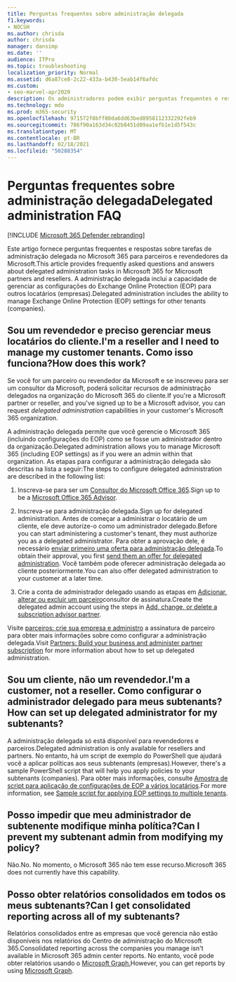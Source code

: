 ```yaml
---
title: Perguntas frequentes sobre administração delegada
f1.keywords:
- NOCSH
ms.author: chrisda
author: chrisda
manager: dansimp
ms.date: ''
audience: ITPro
ms.topic: troubleshooting
localization_priority: Normal
ms.assetid: d6a87ce8-2c22-433a-b430-5eab14f6afdc
ms.custom:
- seo-marvel-apr2020
description: Os administradores podem exibir perguntas frequentes e respostas sobre tarefas de administração delegada no Microsoft 365 para parceiros e revendedores da Microsoft.
ms.technology: mdo
ms.prod: m365-security
ms.openlocfilehash: 971572f8bff80da6dd63bed8958112332292feb9
ms.sourcegitcommit: 786f90a163d34c02b8451d09aa1efb1e1d5f543c
ms.translationtype: MT
ms.contentlocale: pt-BR
ms.lasthandoff: 02/18/2021
ms.locfileid: "50288354"
---
```

# <a name="delegated-administration-faq"></a><span data-ttu-id="feed6-103">Perguntas frequentes sobre administração delegada</span><span class="sxs-lookup"><span data-stu-id="feed6-103">Delegated administration FAQ</span></span>

[!INCLUDE [Microsoft 365 Defender rebranding](../includes/microsoft-defender-for-office.md)]


<span data-ttu-id="feed6-104">Este artigo fornece perguntas frequentes e respostas sobre tarefas de administração delegada no Microsoft 365 para parceiros e revendedores da Microsoft.</span><span class="sxs-lookup"><span data-stu-id="feed6-104">This article provides frequently asked questions and answers about delegated administration tasks in Microsoft 365 for Microsoft partners and resellers.</span></span> <span data-ttu-id="feed6-105">A administração delegada inclui a capacidade de gerenciar as configurações do Exchange Online Protection (EOP) para outros locatários (empresas).</span><span class="sxs-lookup"><span data-stu-id="feed6-105">Delegated administration includes the ability to manage Exchange Online Protection (EOP) settings for other tenants (companies).</span></span>

## <a name="im-a-reseller-and-i-need-to-manage-my-customer-tenants-how-does-this-work"></a><span data-ttu-id="feed6-106">Sou um revendedor e preciso gerenciar meus locatários do cliente.</span><span class="sxs-lookup"><span data-stu-id="feed6-106">I'm a reseller and I need to manage my customer tenants.</span></span> <span data-ttu-id="feed6-107">Como isso funciona?</span><span class="sxs-lookup"><span data-stu-id="feed6-107">How does this work?</span></span>

<span data-ttu-id="feed6-108">Se você for um parceiro ou revendedor da Microsoft e se inscreveu para  ser um consultor da Microsoft, poderá solicitar recursos de administração delegados na organização do Microsoft 365 do cliente.</span><span class="sxs-lookup"><span data-stu-id="feed6-108">If you're a Microsoft partner or reseller, and you've signed up to be a Microsoft advisor, you can request _delegated administration_ capabilities in your customer's Microsoft 365 organization.</span></span>

<span data-ttu-id="feed6-109">A administração delegada permite que você gerencie o Microsoft 365 (incluindo configurações do EOP) como se fosse um administrador dentro da organização.</span><span class="sxs-lookup"><span data-stu-id="feed6-109">Delegated administration allows you to manage Microsoft 365  (including EOP settings) as if you were an admin within that organization.</span></span> <span data-ttu-id="feed6-110">As etapas para configurar a administração delegada são descritas na lista a seguir:</span><span class="sxs-lookup"><span data-stu-id="feed6-110">The steps to configure delegated administration are described in the following list:</span></span>

1. <span data-ttu-id="feed6-111">Inscreva-se para ser um [Consultor do Microsoft Office 365](https://aka.ms/cloudbenefits).</span><span class="sxs-lookup"><span data-stu-id="feed6-111">Sign up to be a [Microsoft Office 365 Advisor](https://aka.ms/cloudbenefits).</span></span>

2. <span data-ttu-id="feed6-112">Inscreva-se para administração delegada.</span><span class="sxs-lookup"><span data-stu-id="feed6-112">Sign up for delegated administration.</span></span> <span data-ttu-id="feed6-113">Antes de começar a administrar o locatário de um cliente, ele deve autorize-o como um administrador delegado.</span><span class="sxs-lookup"><span data-stu-id="feed6-113">Before you can start administering a customer's tenant, they must authorize you as a delegated administrator.</span></span> <span data-ttu-id="feed6-114">Para obter a aprovação dele, é necessário [enviar primeiro uma oferta para administração delegada](https://support.microsoft.com/office/26530dc0-ebba-415b-86b1-b55bc06b073e).</span><span class="sxs-lookup"><span data-stu-id="feed6-114">To obtain their approval, you first [send them an offer for delegated administration](https://support.microsoft.com/office/26530dc0-ebba-415b-86b1-b55bc06b073e).</span></span> <span data-ttu-id="feed6-115">Você também pode oferecer administração delegada ao cliente posteriormente.</span><span class="sxs-lookup"><span data-stu-id="feed6-115">You can also offer delegated administration to your customer at a later time.</span></span>

3. <span data-ttu-id="feed6-116">Crie a conta de administrador delegado usando as etapas em [Adicionar, alterar ou excluir um parceiro](../../admin/misc/add-partner.md)consultor de assinatura.</span><span class="sxs-lookup"><span data-stu-id="feed6-116">Create the delegated admin account using the steps in [Add, change, or delete a subscription advisor partner](../../admin/misc/add-partner.md).</span></span>

<span data-ttu-id="feed6-117">Visite [parceiros: crie sua empresa e administro](https://support.microsoft.com/office/30dd1681-47e0-4cbc-abfe-a222cd111319) a assinatura de parceiro para obter mais informações sobre como configurar a administração delegada.</span><span class="sxs-lookup"><span data-stu-id="feed6-117">Visit [Partners: Build your business and administer partner subscription](https://support.microsoft.com/office/30dd1681-47e0-4cbc-abfe-a222cd111319) for more information about how to set up delegated administration.</span></span>

## <a name="im-a-customer-not-a-reseller-how-can-set-up-delegated-administrator-for-my-subtenants"></a><span data-ttu-id="feed6-118">Sou um cliente, não um revendedor.</span><span class="sxs-lookup"><span data-stu-id="feed6-118">I'm a customer, not a reseller.</span></span> <span data-ttu-id="feed6-119">Como configurar o administrador delegado para meus subtenants?</span><span class="sxs-lookup"><span data-stu-id="feed6-119">How can set up delegated administrator for my subtenants?</span></span>

<span data-ttu-id="feed6-120">A administração delegada só está disponível para revendedores e parceiros.</span><span class="sxs-lookup"><span data-stu-id="feed6-120">Delegated administration is only available for resellers and partners.</span></span> <span data-ttu-id="feed6-121">No entanto, há um script de exemplo do PowerShell que ajudará você a aplicar políticas aos seus subtenants (empresas).</span><span class="sxs-lookup"><span data-stu-id="feed6-121">However, there's a sample PowerShell script that will help you apply policies to your subtenants (companies).</span></span> <span data-ttu-id="feed6-122">Para obter mais informações, consulte [Amostra de script para aplicação de configurações de EOP a vários locatários](sample-script-for-applying-eop-settings-to-multiple-tenants.md).</span><span class="sxs-lookup"><span data-stu-id="feed6-122">For more information, see [Sample script for applying EOP settings to multiple tenants](sample-script-for-applying-eop-settings-to-multiple-tenants.md).</span></span>

## <a name="can-i-prevent-my-subtenant-admin-from-modifying-my-policy"></a><span data-ttu-id="feed6-123">Posso impedir que meu administrador de subtenente modifique minha política?</span><span class="sxs-lookup"><span data-stu-id="feed6-123">Can I prevent my subtenant admin from modifying my policy?</span></span>

<span data-ttu-id="feed6-124">Não.</span><span class="sxs-lookup"><span data-stu-id="feed6-124">No.</span></span> <span data-ttu-id="feed6-125">No momento, o Microsoft 365 não tem esse recurso.</span><span class="sxs-lookup"><span data-stu-id="feed6-125">Microsoft 365 does not currently have this capability.</span></span>

## <a name="can-i-get-consolidated-reporting-across-all-of-my-subtenants"></a><span data-ttu-id="feed6-126">Posso obter relatórios consolidados em todos os meus subtenants?</span><span class="sxs-lookup"><span data-stu-id="feed6-126">Can I get consolidated reporting across all of my subtenants?</span></span>

<span data-ttu-id="feed6-127">Relatórios consolidados entre as empresas que você gerencia não estão disponíveis nos relatórios do Centro de administração do Microsoft 365.</span><span class="sxs-lookup"><span data-stu-id="feed6-127">Consolidated reporting across the companies you manage isn't available in Microsoft 365 admin center reports.</span></span> <span data-ttu-id="feed6-128">No entanto, você pode obter relatórios usando o [Microsoft Graph.](https://docs.microsoft.com/graph/overview)</span><span class="sxs-lookup"><span data-stu-id="feed6-128">However, you can get reports by using [Microsoft Graph](https://docs.microsoft.com/graph/overview).</span></span>
